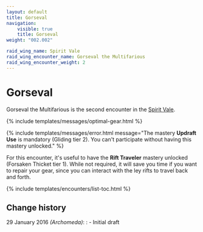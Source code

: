 ```yaml
---
layout: default
title: Gorseval
navigation:
    visible: true
    title: Gorseval
weight: "002.002"

raid_wing_name: Spirit Vale
raid_wing_encounter_name: Gorseval the Multifarious
raid_wing_encounter_weight: 2
---
```


# Gorseval
Gorseval the Multifarious is the second encounter in the [Spirit Vale](../).

{% include templates/messages/optimal-gear.html %}

{% include templates/messages/error.html message="The mastery **Updraft Use** is mandatory (Gliding tier 2). You can't participate without having this mastery unlocked." %}

For this encounter, it's useful to have the **Rift Traveler** mastery unlocked (Forsaken Thicket tier 1).
While not required, it will save you time if you want to repair your gear, since you can interact with the ley rifts to travel back and forth.

{% include templates/encounters/list-toc.html %}

## Change history
29 January 2016 *(Archomeda)*:
: - Initial draft
